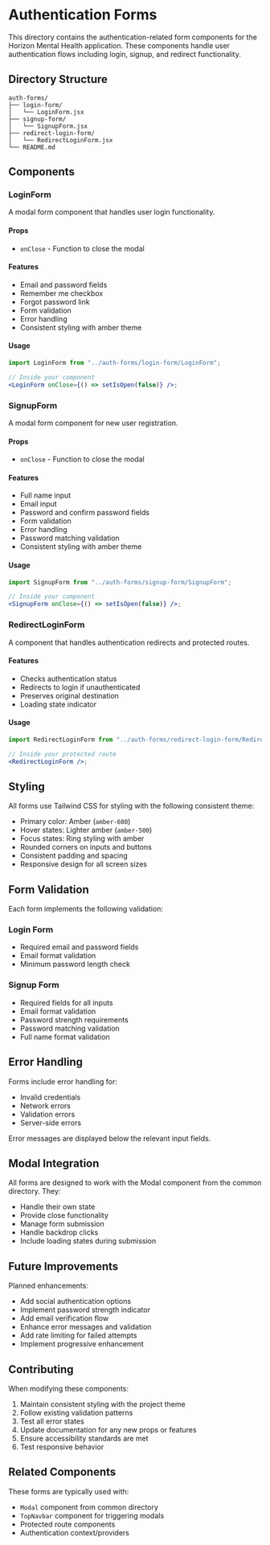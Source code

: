 # Authentication Forms

This directory contains the authentication-related form components for the Horizon Mental Health application. These components handle user authentication flows including login, signup, and redirect functionality.

## Directory Structure

```
auth-forms/
├── login-form/
│   └── LoginForm.jsx
├── signup-form/
│   └── SignupForm.jsx
├── redirect-login-form/
│   └── RedirectLoginForm.jsx
└── README.md
```

## Components

### LoginForm

A modal form component that handles user login functionality.

#### Props

- `onClose` - Function to close the modal

#### Features

- Email and password fields
- Remember me checkbox
- Forgot password link
- Form validation
- Error handling
- Consistent styling with amber theme

#### Usage

```jsx
import LoginForm from "../auth-forms/login-form/LoginForm";

// Inside your component
<LoginForm onClose={() => setIsOpen(false)} />;
```

### SignupForm

A modal form component for new user registration.

#### Props

- `onClose` - Function to close the modal

#### Features

- Full name input
- Email input
- Password and confirm password fields
- Form validation
- Error handling
- Password matching validation
- Consistent styling with amber theme

#### Usage

```jsx
import SignupForm from "../auth-forms/signup-form/SignupForm";

// Inside your component
<SignupForm onClose={() => setIsOpen(false)} />;
```

### RedirectLoginForm

A component that handles authentication redirects and protected routes.

#### Features

- Checks authentication status
- Redirects to login if unauthenticated
- Preserves original destination
- Loading state indicator

#### Usage

```jsx
import RedirectLoginForm from "../auth-forms/redirect-login-form/RedirectLoginForm";

// Inside your protected route
<RedirectLoginForm />;
```

## Styling

All forms use Tailwind CSS for styling with the following consistent theme:

- Primary color: Amber (`amber-600`)
- Hover states: Lighter amber (`amber-500`)
- Focus states: Ring styling with amber
- Rounded corners on inputs and buttons
- Consistent padding and spacing
- Responsive design for all screen sizes

## Form Validation

Each form implements the following validation:

### Login Form

- Required email and password fields
- Email format validation
- Minimum password length check

### Signup Form

- Required fields for all inputs
- Email format validation
- Password strength requirements
- Password matching validation
- Full name format validation

## Error Handling

Forms include error handling for:

- Invalid credentials
- Network errors
- Validation errors
- Server-side errors

Error messages are displayed below the relevant input fields.

## Modal Integration

All forms are designed to work with the Modal component from the common directory. They:

- Handle their own state
- Provide close functionality
- Manage form submission
- Handle backdrop clicks
- Include loading states during submission

## Future Improvements

Planned enhancements:

- Add social authentication options
- Implement password strength indicator
- Add email verification flow
- Enhance error messages and validation
- Add rate limiting for failed attempts
- Implement progressive enhancement

## Contributing

When modifying these components:

1. Maintain consistent styling with the project theme
2. Follow existing validation patterns
3. Test all error states
4. Update documentation for any new props or features
5. Ensure accessibility standards are met
6. Test responsive behavior

## Related Components

These forms are typically used with:

- `Modal` component from common directory
- `TopNavbar` component for triggering modals
- Protected route components
- Authentication context/providers
